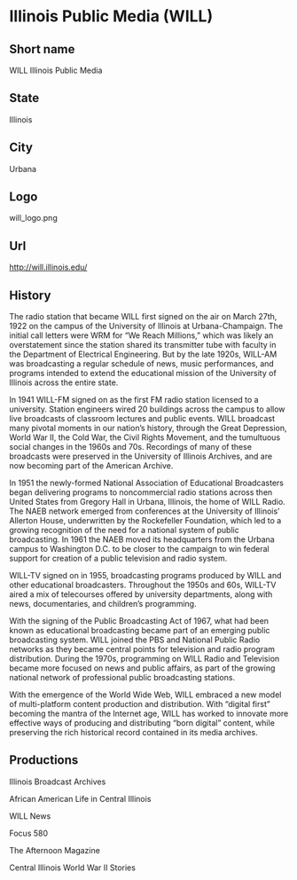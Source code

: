 # Illinois Public Media (WILL)

## Short name

WILL Illinois Public Media

## State

Illinois

## City

Urbana

## Logo

will\_logo.png

## Url

http://will.illinois.edu/

## History

The radio station that became WILL first signed on the air on March
27th, 1922 on the campus of the University of Illinois at Urbana-Champaign. The
initial call letters were WRM for “We Reach Millions,” which was likely an overstatement
since the station shared its transmitter tube with faculty in the Department of
Electrical Engineering. But by the late 1920s, WILL-AM was broadcasting a regular
schedule of news, music performances, and programs intended to extend the educational
mission of the University of Illinois across the entire state.

In 1941 WILL-FM
signed on as the first FM radio station licensed to a university. Station engineers
wired 20 buildings across the campus to allow live broadcasts of classroom lectures
and public events. WILL broadcast many pivotal moments in our nation’s history,
through the Great Depression, World War II, the Cold War, the Civil Rights Movement,
and the tumultuous social changes in the 1960s and 70s. Recordings of many of
these broadcasts were preserved in the University of Illinois Archives, and are
now becoming part of the American Archive. 

In 1951 the newly-formed National
Association of Educational Broadcasters began delivering programs to noncommercial
radio stations across then United States from Gregory Hall in Urbana, Illinois,
the home of WILL Radio. The NAEB network emerged from conferences at the University
of Illinois’ Allerton House, underwritten by the Rockefeller Foundation, which
led to a growing recognition of the need for a national system of public broadcasting.
In 1961 the NAEB moved its headquarters from the Urbana campus to Washington D.C.
to be closer to the campaign to win federal support for creation of a public television
and radio system.

WILL-TV signed on in 1955, broadcasting programs produced by
WILL and other educational broadcasters. Throughout the 1950s and 60s, WILL-TV
aired a mix of telecourses offered by university departments, along with news,
documentaries, and children’s programming. 

With the signing of the Public Broadcasting
Act of 1967, what had been known as educational broadcasting became part of an
emerging public broadcasting system. WILL joined the PBS and National Public Radio
networks as they became central points for television and radio program distribution.
During the 1970s, programming on WILL Radio and Television became more focused
on news and public affairs, as part of the growing national network of professional
public broadcasting stations. 

With the emergence of the World Wide Web, WILL
embraced a new model of multi-platform content production and distribution. With
“digital first” becoming the mantra of the Internet age, WILL has worked to innovate
more effective ways of producing and distributing “born digital” content, while
preserving the rich historical record contained in its media archives.


## Productions

Illinois Broadcast Archives

African American Life in Central Illinois

WILL News

Focus 580

The Afternoon Magazine

Central Illinois World War II Stories

